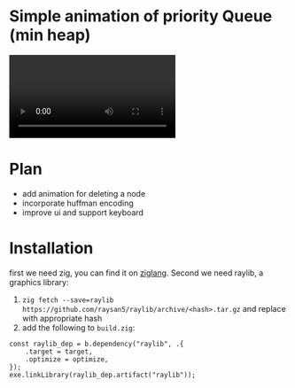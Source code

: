 # Simple animation of priority Queue (min heap)
![Demo](./2024-09-0721-44-08.mkv)
# Plan
- add animation for deleting a node
- incorporate huffman encoding
- improve ui and support keyboard
# Installation
first we need zig, you can find it on
[ziglang](https://ziglang.org/). Second we need raylib, a graphics library:
1. `zig fetch --save=raylib
   https://github.com/raysan5/raylib/archive/<hash>.tar.gz` and
   replace with appropriate hash
2. add the following to `build.zig`:
``` zig
const raylib_dep = b.dependency("raylib", .{
    .target = target,
    .optimize = optimize,
});
exe.linkLibrary(raylib_dep.artifact("raylib"));
```

